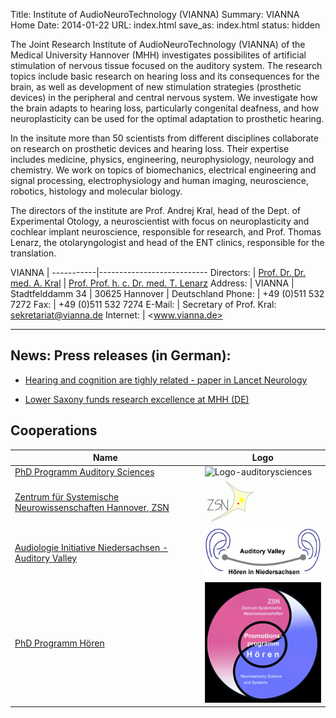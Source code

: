 Title: Institute of AudioNeuroTechnology (VIANNA)
Summary: VIANNA Home
Date: 2014-01-22
URL: index.html
save_as: index.html
status: hidden
<!-- The previous two lines make this the Homepage -->


The Joint Research Institute of AudioNeuroTechnology (VIANNA) of the Medical University Hannover (MHH) investigates possibilites of artificial stimulation of nervous tissue focused on the auditory system. The research topics include basic research on hearing loss and its consequences for the brain, as well as development of new stimulation strategies (prosthetic devices) in the peripheral and central nervous system. We investigate how the brain adapts to hearing loss, particularly congenital deafness, and how neuroplasticity can be used for the optimal adaptation to prosthetic hearing. 

In the insitute more than 50 scientists from different disciplines collaborate on research on prosthetic devices and hearing loss. Their expertise includes medicine, physics, engineering, neurophysiology, neurology and chemistry. We work on topics of biomechanics, electrical engineering and signal processing, electrophysiology and human imaging, neuroscience, robotics, histology and molecular biology. 

The directors of the institute are Prof. Andrej Kral, head of the Dept. of Experimental Otology, a neuroscientist with focus on neuroplasticity and cochlear implant neuroscience, responsible for research, and Prof. Thomas Lenarz, the otolaryngologist and head of the ENT clinics, responsible for the translation. 


VIANNA     |
-----------|---------------------------
Directors: | [Prof. Dr. Dr. med. A. Kral](http://www.neuroprostheses.com/)
           | [Prof. Prof. h. c. Dr. med. T. Lenarz](http://www.mhh-hno.de)
Address:   | VIANNA
           | Stadtfelddamm 34
           | 30625 Hannover
           | Deutschland
Phone:     | +49 (0)511 532 7272
Fax:       | +49 (0)511 532 7274
E-Mail:    | Secretary of Prof. Kral: <sekretariat@vianna.de>
Internet:  | <www.vianna.de>


* * * * * * * * * * * * *

## News: Press releases (in German):


- [Hearing and cognition are tighly related - paper in Lancet Neurology](https://www.mh-hannover.de/46.html?&tx_ttnews%5Btt_news%5D=4495&cHash=9372250e91868167c310b0d3a8c1a088)

- [Lower Saxony funds research excellence at MHH (DE)](https://www.mh-hannover.de/46.html?&tx_ttnews%5Btt_news%5D=4513&cHash=e49273834517320895694558489ed500)


## Cooperations

Name                                                                     | Logo
-------------------------------------------------------------------------|--------------------------------------------------------------------------------------------------------
[PhD Programm Auditory Sciences][auditorysciences]                       | ![Logo-auditorysciences](http://www.neuroprostheses.com/AuditorySciences/Main_files/2-logo%20phd%20programm%20auditory%20sciences.png)
[Zentrum für Systemische Neurowissenschaften Hannover, ZSN][ZSN]         | [![ZSN](zsn.gif)][ZSN]
[Audiologie Initiative Niedersachsen - Auditory Valley][Auditory Valley] | [![Audiologie Initiative Niedersachsen - Auditory Valley (Logo)](auditory_valley.jpg)][Auditory Valley]
[PhD Programm Hören][PhD Hearing]                                        | [![Promotionsprogramm Hören (Logo)](promotionsprogramm_hoeren_logo.jpg)][PhD Hearing]



<!-- Hier folgen nun die Definitionen der Links, die oben in der Tabelle benutzt werden. -->

[auditorysciences]: http://www.neuroprostheses.com/AuditorySciences/Main.html

[ZSN]: http://www.tiho-hannover.de/studium-lehre/promotion-und-phd-programme/phd-systems-neuroscience/

[Auditory Valley]: http://www.hoertech.de/ain/web/audiologie-initiative/index.shtml

[PhD Hearing]: http://www.phd-program-hearing.de
